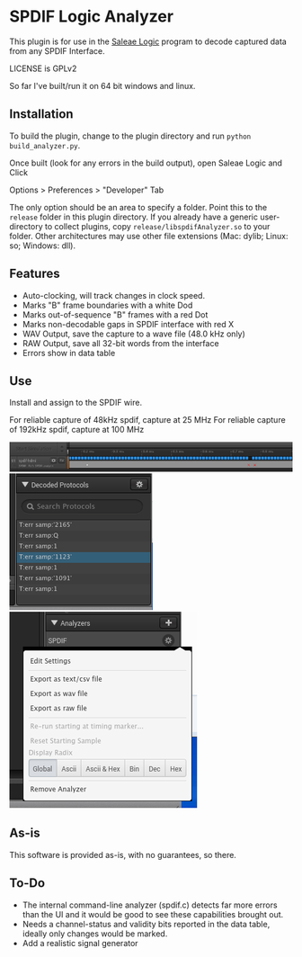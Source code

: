 SPDIF Logic Analyzer
====================

This plugin is for use in the [Saleae Logic](http://www.saleae.com/downloads) program to decode captured data from any SPDIF Interface.

LICENSE is GPLv2

So far I've built/run it on 64 bit windows and linux.

Installation
-----
To build the plugin, change to the plugin directory and run `python build_analyzer.py`.

Once built (look for any errors in the build output), open Saleae Logic and Click

Options > Preferences > "Developer" Tab

The only option should be an area to specify a folder. Point this to the `release` folder in this plugin directory. If you already have a generic user-directory to collect plugins, copy `release/libspdifAnalyzer.so` to your folder. Other architectures may use other file extensions (Mac: dylib; Linux: so; Windows: dll).

Features
--------
* Auto-clocking, will track changes in clock speed.
* Marks "B" frame boundaries with a white Dod
* Marks out-of-sequence "B" frames with a red Dot
* Marks non-decodable gaps in SPDIF interface with red X
* WAV Output, save the capture to a wave file (48.0 kHz only)
* RAW Output, save all 32-bit words from the interface
* Errors show in data table

Use
-----
Install and assign to the SPDIF wire.

For reliable capture of 48kHz spdif, capture at 25 MHz
For reliable capture of 192kHz spdif, capture at 100 MHz

![wave_view](images/spdif_wave_view.png)
![decoder_view](images/spdif_decoder_view.png)
![menu](images/spdif_analyzer_menu.png)

As-is
------
This software is provided as-is, with no guarantees, so there.

To-Do
------
* The internal command-line analyzer (spdif.c) detects far more errors than the UI and it would be good to see these capabilities brought out.
* Needs a channel-status and validity bits reported in the data table, ideally only changes would be marked.
* Add a realistic signal generator

